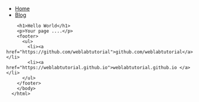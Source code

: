 <!DOCTYPE html>
<html>
  <head>
    <title>Web Programming</title>
  </head>
  <body>
    <nav>
      <ul>
        <li><a href="/">Home</a></li>
        <li><a href="/blog">Blog</a></li>
      </ul>
    </nav>
    <div class="container">
      <div class="blurb">
        
        <h1>Hello World</h1>
        <p>Your page ....</p>
        <footer>
          <ul>
            <li><a href="https://github.com/weblabtutorial">github.com/weblabtutorial</a></li>
            <li><a href="https://weblabtutorial.github.io">weblabtutorial.github.io </a></li>
          </ul>
        </footer>
        </body>
      </html>

